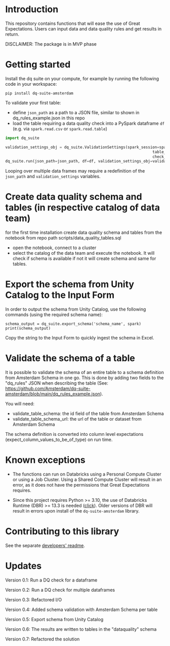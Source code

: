 # Introduction 
This repository contains functions that will ease the use of Great Expectations. Users can input data and data quality rules and get results in return.

DISCLAIMER: The package is in MVP phase


# Getting started
Install the dq suite on your compute, for example by running the following code in your workspace:

```
pip install dq-suite-amsterdam
```

To validate your first table:
- define `json_path` as a path to a JSON file, similar to shown in dq_rules_example.json in this repo
- load the table requiring a data quality check into a PySpark dataframe `df` (e.g. via `spark.read.csv` or `spark.read.table`)

```python
import dq_suite

validation_settings_obj = dq_suite.ValidationSettings(spark_session=spark, catalog_name="dpxx_dev",
                                                                 table_name="showcase_table",
                                                                 check_name="showcase_check")
dq_suite.run(json_path=json_path, df=df, validation_settings_obj=validation_settings_obj)
```
Looping over multiple data frames may require a redefinition of the `json_path` and `validation_settings` variables. 


# Create data quality schema and tables (in respective catalog of data team)

for the first time installation create data quality schema and tables from the notebook from repo path scripts/data_quality_tables.sql
- open the notebook, connect to a cluster
- select the catalog of the data team and execute the notebook. It will check if schema is available if not it will create schema and same for tables.

# Export the schema from Unity Catalog to the Input Form
In order to output the schema from Unity Catalog, use the following commands (using the required schema name):

```
schema_output = dq_suite.export_schema('schema_name', spark)
print(schema_output)
```

Copy the string to the Input Form to quickly ingest the schema in Excel.


# Validate the schema of a table
It is possible to validate the schema of an entire table to a schema definition from Amsterdam Schema in one go. This is done by adding two fields to the "dq_rules" JSON when describing the table (See: https://github.com/Amsterdam/dq-suite-amsterdam/blob/main/dq_rules_example.json). 

You will need:
- validate_table_schema: the id field of the table from Amsterdam Schema
- validate_table_schema_url: the url of the table or dataset from Amsterdam Schema

The schema definition is converted into column level expectations (expect_column_values_to_be_of_type) on run time.


# Known exceptions
- The functions can run on Databricks using a Personal Compute Cluster or using a Job Cluster. 
Using a Shared Compute Cluster will result in an error, as it does not have the permissions that Great Expectations requires.

- Since this project requires Python >= 3.10, the use of Databricks Runtime (DBR) >= 13.3 is needed 
([click](https://docs.databricks.com/en/release-notes/runtime/13.3lts.html#system-environment)). 
Older versions of DBR will result in errors upon install of the `dq-suite-amsterdam` library.


# Contributing to this library
See the separate [developers' readme](src/Readme-dev.md).


# Updates
Version 0.1: Run a DQ check for a dataframe

Version 0.2: Run a DQ check for multiple dataframes

Version 0.3: Refactored I/O

Version 0.4: Added schema validation with Amsterdam Schema per table

Version 0.5: Export schema from Unity Catalog

Version 0.6: The results are written to tables in the "dataquality" schema

Version 0.7: Refactored the solution
